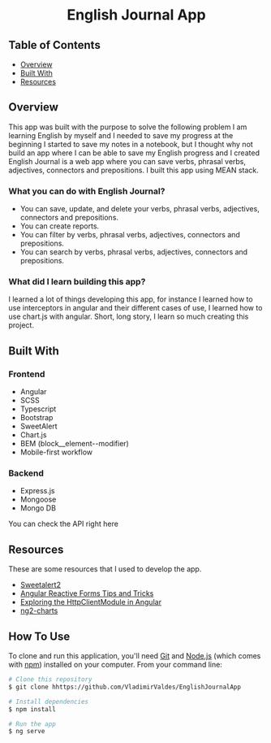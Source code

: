 <!-- Please update value in the {}  -->

<h1 align="center">English Journal App</h1>

<div align="center">


</div>




<!-- TABLE OF CONTENTS -->

## Table of Contents

- [Overview](#overview)
- [Built With](#built-with)
- [Resources](#resources)

<!-- OVERVIEW -->

## Overview

This app was built with the purpose to solve the following problem I am learning English by myself and I needed to save my progress at the beginning I started to save my notes in a notebook, but I thought why not build an app where I can be able to save my English progress and I created English Journal is a web app where you can save verbs, phrasal verbs, adjectives, connectors and prepositions. I built this app using MEAN stack.

### What you can do with English Journal?
  - You can save, update, and delete your verbs, phrasal verbs, adjectives, connectors and prepositions.
  - You can create reports.
  - You can filter by verbs, phrasal verbs, adjectives, connectors and prepositions.
  - You can search by verbs, phrasal verbs, adjectives, connectors and prepositions.


### What did I learn building this app?
I learned a lot of things developing this app, for instance I learned how to use interceptors in angular and their different  cases of use, I learned how to use chart.js with angular. Short, long story, I learn so much creating this project.


## Built With

<!-- This section should list any major frameworks that you built your project using. Here are a few examples.-->

### Frontend

  - Angular
  - SCSS
  - Typescript
  - Bootstrap
  - SweetAlert
  - Chart.js
  - BEM (block__element--modifier)
  - Mobile-first workflow

### Backend
  - Express.js
  - Mongoose
  - Mongo DB

You can check the API right here


## Resources
These are some resources that I used to develop the app.

<!-- This section should list any articles or add-ons/plugins that helps you to complete the project. This is optional but it will help you in the future. For example: -->

- [Sweetalert2](https://sweetalert2.github.io/)
- [Angular Reactive Forms Tips and Tricks](https://netbasal.com/angular-reactive-forms-tips-and-tricks-bb0c85400b58)
- [Exploring the HttpClientModule in Angular](https://indepth.dev/posts/1142/exploring-the-httpclientmodule-in-angular)
- [ng2-charts](https://valor-software.com/ng2-charts/)


## How To Use

<!-- Example: -->

To clone and run this application, you'll need [Git](https://git-scm.com) and [Node.js](https://nodejs.org/en/download/) (which comes with [npm](http://npmjs.com)) installed on your computer. From your command line:

```bash
# Clone this repository
$ git clone hhttps://github.com/VladimirValdes/EnglishJournalApp

# Install dependencies
$ npm install

# Run the app
$ ng serve
```


<!-- ## Contact

- Website [your-website.com](https://{your-web-site-link})
- GitHub [@your-username](https://{github.com/your-usermame})
- Twitter [@your-twitter](https://{twitter.com/your-username}) -->
